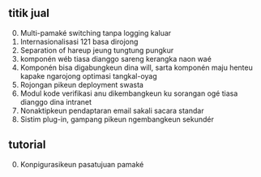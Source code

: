 ## titik jual

0. Multi-pamaké switching tanpa logging kaluar
1. Internasionalisasi 121 basa dirojong
2. Separation of hareup jeung tungtung pungkur
3. komponén wéb tiasa dianggo sareng kerangka naon waé
4. Komponén bisa digabungkeun dina will, sarta komponén maju henteu kapake ngarojong optimasi tangkal-oyag
5. Rojongan pikeun deployment swasta
6. Modul kode verifikasi anu dikembangkeun ku sorangan ogé tiasa dianggo dina intranet
7. Nonaktipkeun pendaptaran email sakali sacara standar
8. Sistim plug-in, gampang pikeun ngembangkeun sekundér

## tutorial

0. Konpigurasikeun pasatujuan pamaké